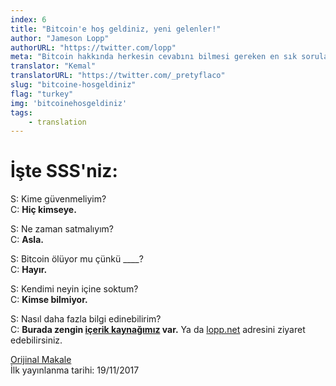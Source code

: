 ```yaml
---
index: 6
title: "Bitcoin'e hoş geldiniz, yeni gelenler!"
author: "Jameson Lopp"
authorURL: "https://twitter.com/lopp"
meta: "Bitcoin hakkında herkesin cevabını bilmesi gereken en sık sorulan sorular."
translator: "Kemal"
translatorURL: "https://twitter.com/_pretyflaco"
slug: "bitcoine-hosgeldiniz"
flag: "turkey"
img: 'bitcoinehosgeldiniz'
tags:
    - translation
---
```


# İşte SSS'niz:

S: Kime güvenmeliyim?  
C: **Hiç kimseye.**


S: Ne zaman satmalıyım?  
C: **Asla.**


S: Bitcoin ölüyor mu çünkü ____?  
C: **Hayır.**

S: Kendimi neyin içine soktum?  
C: **Kimse bilmiyor.**


S: Nasıl daha fazla bilgi edinebilirim?  
C: **Burada zengin [içerik kaynağımız](https://www.yirmibir.org/blog) var.** Ya da [lopp.net](https://lopp.net) adresini ziyaret edebilirsiniz.


[Orijinal Makale](https://twitter.com/lopp/status/932350908461133825?s=20)  
İlk yayınlanma tarihi: 19/11/2017 
